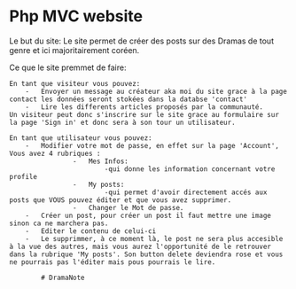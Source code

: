 # Php MVC website
Le but du site:
    Le site permet de créer des posts sur des Dramas de tout genre et ici majoritairement coréen.

Ce que le site premmet de faire:

    En tant que visiteur vous pouvez:
        -   Envoyer un message au créateur aka moi du site grace à la page contact les données seront stokées dans la databse 'contact'
        -   Lire les differents articles proposés par la communauté.
    Un visiteur peut donc s'inscrire sur le site grace au formulaire sur la page 'Sign in' et donc sera à son tour un utilisateur.

    En tant que utilisateur vous pouvez:
        -   Modifier votre mot de passe, en effet sur la page 'Account', Vous avez 4 rubriques :
                    -   Mes Infos:
                            -qui donne les information concernant votre profile
                    -   My posts:
                            -qui permet d'avoir directement accés aux posts que VOUS pouvez éditer et que vous avez supprimer.
                    -   Changer le Mot de passe.
        -   Créer un post, pour créer un post il faut mettre une image sinon ca ne marchera pas.
        -   Editer le contenu de celui-ci
        -   Le supprimmer, à ce moment là, le post ne sera plus accesible à la vue des autres, mais vous aurez l'opportunité de le retrouver dans la rubrique 'My posts'. Son button delete deviendra rose et vous ne pourrais pas l'éditer mais pous pourrais le lire.
        
            # DramaNote
